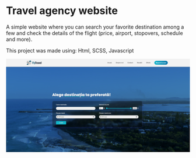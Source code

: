 # Travel agency website

A simple website where you can search your favorite destination among a few and check the details of the flight (price, airport, stopovers, schedule and more).
<p>This project was made using: Html, SCSS, Javascript</p>

![Overview photo1](src/design/photo1.png)

 
